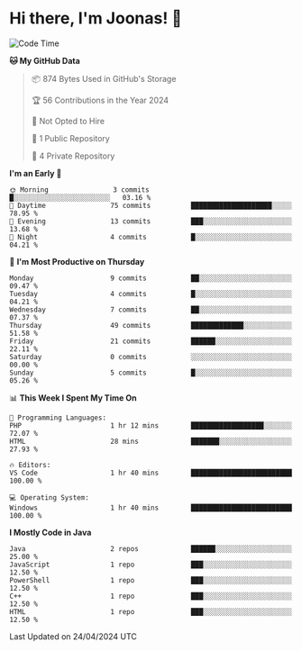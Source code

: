 <!--<a href="https://github.com/anuraghazra/github-readme-stats">
  <img align="center" height=200 src="https://readme-stats-git-main-joonas45s-projects.vercel.app/api?username=Joonas45&hide=stars&show_icons=true&theme=monokai" />
</a>
<a href="">
  <img align="center" width=300 src="https://readme-stats-git-main-joonas45s-projects.vercel.app/api/top-langs?username=Joonas45&theme=monokai&layout=compact" />
</a>-->
<!--
<a href="">
  <img align="center" height=125 width=600 src="https://readme-stats-git-main-joonas45s-projects.vercel.app/api/wakatime?username=Joonas45&theme=monokai&layout=compact" />
</a>
-->

# Hi there, I'm Joonas! :wave:


<!--START_SECTION:waka-->
![Code Time](http://img.shields.io/badge/Code%20Time-64%20hrs%2054%20mins-blue)

**🐱 My GitHub Data** 

> 📦 874 Bytes Used in GitHub's Storage 
 > 
> 🏆 56 Contributions in the Year 2024
 > 
> 🚫 Not Opted to Hire
 > 
> 📜 1 Public Repository 
 > 
> 🔑 4 Private Repository 
 > 
**I'm an Early 🐤** 

```text
🌞 Morning                3 commits           █░░░░░░░░░░░░░░░░░░░░░░░░   03.16 % 
🌆 Daytime                75 commits          ████████████████████░░░░░   78.95 % 
🌃 Evening                13 commits          ███░░░░░░░░░░░░░░░░░░░░░░   13.68 % 
🌙 Night                  4 commits           █░░░░░░░░░░░░░░░░░░░░░░░░   04.21 % 
```
📅 **I'm Most Productive on Thursday** 

```text
Monday                   9 commits           ██░░░░░░░░░░░░░░░░░░░░░░░   09.47 % 
Tuesday                  4 commits           █░░░░░░░░░░░░░░░░░░░░░░░░   04.21 % 
Wednesday                7 commits           ██░░░░░░░░░░░░░░░░░░░░░░░   07.37 % 
Thursday                 49 commits          █████████████░░░░░░░░░░░░   51.58 % 
Friday                   21 commits          ██████░░░░░░░░░░░░░░░░░░░   22.11 % 
Saturday                 0 commits           ░░░░░░░░░░░░░░░░░░░░░░░░░   00.00 % 
Sunday                   5 commits           █░░░░░░░░░░░░░░░░░░░░░░░░   05.26 % 
```


📊 **This Week I Spent My Time On** 

```text
💬 Programming Languages: 
PHP                      1 hr 12 mins        ██████████████████░░░░░░░   72.07 % 
HTML                     28 mins             ███████░░░░░░░░░░░░░░░░░░   27.93 % 

🔥 Editors: 
VS Code                  1 hr 40 mins        █████████████████████████   100.00 % 

💻 Operating System: 
Windows                  1 hr 40 mins        █████████████████████████   100.00 % 
```

**I Mostly Code in Java** 

```text
Java                     2 repos             ██████░░░░░░░░░░░░░░░░░░░   25.00 % 
JavaScript               1 repo              ███░░░░░░░░░░░░░░░░░░░░░░   12.50 % 
PowerShell               1 repo              ███░░░░░░░░░░░░░░░░░░░░░░   12.50 % 
C++                      1 repo              ███░░░░░░░░░░░░░░░░░░░░░░   12.50 % 
HTML                     1 repo              ███░░░░░░░░░░░░░░░░░░░░░░   12.50 % 
```




 Last Updated on 24/04/2024 UTC
<!--END_SECTION:waka-->
